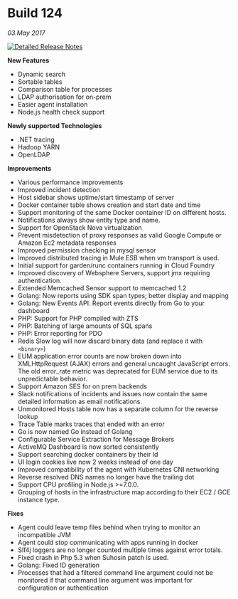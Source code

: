 # Build 124
_03.May 2017_

[![Detailed Release Notes](https://img.shields.io/badge/detailed%20release%20notes-124-brightgreen.svg)](https://instana.atlassian.net/wiki/display/DOCS/Build+124)

**New Features**
- Dynamic search
- Sortable tables
- Comparison table for processes
- LDAP authorisation for on-prem
- Easier agent installation
- Node.js health check support

**Newly supported Technologies**
- .NET tracing
- Hadoop YARN
- OpenLDAP

**Improvements**
- Various performance improvements
- Improved incident detection
- Host sidebar shows uptime/start timestamp of server
- Docker container table shows creation and start date and time
- Support monitoring of the same Docker container ID on different hosts.
- Notifications always show entity type and name.
- Support for OpenStack Nova virtualization
- Prevent misdetection of proxy responses as valid Google Compute or Amazon Ec2 metadata responses
- Improved permission checking in mysql sensor
- Improved distributed tracing in Mule ESB when vm transport is used.
- Initial support for garden/runc containers running in Cloud Foundry
- Improved discovery of Websphere Servers, support jmx requiring authentication.
- Extended Memcached Sensor support to memcached 1.2
- Golang: Now reports using SDK span types; better display and mapping
- Golang: New Events API. Report events directly from Go to your dashboard
- PHP: Support for PHP compiled with ZTS
- PHP: Batching of large amounts of SQL spans
- PHP: Error reporting for PDO
- Redis Slow log will now discard binary data (and replace it with `<binary>`)
- EUM application error counts are now broken down into XMLHttpRequest (AJAX) errors and general uncaught JavaScript errors. The old error_rate metric was deprecated for EUM service due to its unpredictable behavior.
- Support Amazon SES for on prem backends
- Slack notifications of incidents and issues now contain the same detailed information as email notifications.
- Unmonitored Hosts table now has a separate column for the reverse lookup
- Trace Table marks traces that ended with an error
- Go is now named Go instead of Golang
- Configurable Service Extraction for Message Brokers
- ActiveMQ Dashboard is now sorted consistently
- Support searching docker containers by their Id
- UI login cookies live now 2 weeks instead of one day
- Improved compatibility of the agent with Kubernetes CNI networking
- Reverse resolved DNS names no longer have the trailing dot
- Support CPU profiling in Node.js >=7.0.0.
- Grouping of hosts in the infrastructure map according to their EC2 / GCE instance type.

**Fixes**
- Agent could leave temp files behind when trying to monitor an incompatible JVM
- Agent could stop communicating with apps running in docker
- Slf4j loggers are no longer counted multiple times against error totals.
- Fixed crash in Php 5.3 when Suhosin patch is used.
- Golang: Fixed ID generation
- Processes that had a filtered command line argument could not be monitored if that command line argument was important for configuration or authentication
